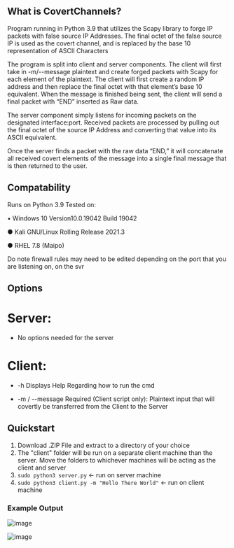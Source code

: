 ## What is CovertChannels?
Program running in Python 3.9 that utilizes the Scapy library to forge IP packets with false source IP Addresses. The final octet of the false source IP is used as the covert channel, and is replaced by the base 10 representation of ASCII Characters

The program is split into client and server components. The client will first take in -m/--message plaintext and create forged packets with Scapy for each element of the plaintext. The client will first create a random IP address and then replace the final octet with that element’s base 10 equivalent. When the message is finished being sent, the client will send a final packet with “END” inserted as Raw data. 

The server component simply listens for incoming packets on the designated interface:port. Received packets are processed by pulling out the final octet of the source IP Address and converting that value into its ASCII equivalent. 

Once the server finds a packet with the raw data “END,” it will concatenate all received covert elements of the message into a single final message that is then returned to the user. 



## Compatability
Runs on Python 3.9
Tested on:

•	Windows 10 Version10.0.19042 Build 19042

●	Kali GNU/Linux Rolling Release 2021.3

●	RHEL 7.8 (Maipo)


Do note firewall rules may need to be edited depending on the port that you are listening on, on the svr 

## Options
# Server:
* No options needed for the server

# Client:
* -h      Displays Help Regarding how to run the cmd

* -m / --message      Required (Client script only): Plaintext input that will covertly be transferred from the Client to the Server


## Quickstart
1) Download .ZIP File and extract to a directory of your choice
2) The "client" folder will be run on a separate client machine than the server. Move the folders to whichever machines will be acting as the client and server
3) ```sudo python3 server.py```   <- run on server machine
4) ```sudo python3 client.py -m "Hello There World"``` <- run on client machine


### Example Output

![image](https://user-images.githubusercontent.com/77559638/158628225-66ef8bb6-848f-4d2e-8140-b300c0226e32.png)

![image](https://user-images.githubusercontent.com/77559638/158628318-6faf4940-f972-4ada-a904-acb00fcbc558.png)



